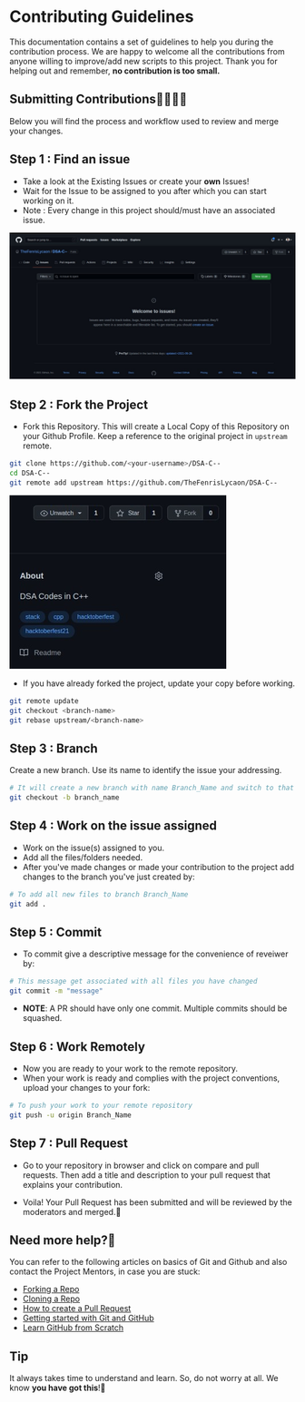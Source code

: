 # Contributing Guidelines

This documentation contains a set of guidelines to help you during the contribution process.
We are happy to welcome all the contributions from anyone willing to improve/add new scripts to this project. Thank you for helping out and remember,
**no contribution is too small.**

## Submitting Contributions👩‍💻👨‍💻

Below you will find the process and workflow used to review and merge your changes.

## Step 1 : Find an issue

- Take a look at the Existing Issues or create your **own** Issues!
- Wait for the Issue to be assigned to you after which you can start working on it.
- Note : Every change in this project should/must have an associated issue.

![Inkedissue_LI](../Images/Issue.jpeg)

## Step 2 : Fork the Project

- Fork this Repository. This will create a Local Copy of this Repository on your Github Profile. Keep a reference to the original project in `upstream` remote.

```bash
git clone https://github.com/<your-username>/DSA-C--
cd DSA-C--
git remote add upstream https://github.com/TheFenrisLycaon/DSA-C--
```

![Inkedfork_LI](../Images/Fork.jpeg)

- If you have already forked the project, update your copy before working.

```bash
git remote update
git checkout <branch-name>
git rebase upstream/<branch-name>
```

## Step 3 : Branch

Create a new branch. Use its name to identify the issue your addressing.

```bash
# It will create a new branch with name Branch_Name and switch to that branch 
git checkout -b branch_name
```

## Step 4 : Work on the issue assigned

- Work on the issue(s) assigned to you.
- Add all the files/folders needed.
- After you've made changes or made your contribution to the project add changes to the branch you've just created by:

```bash
# To add all new files to branch Branch_Name
git add .
```

## Step 5 : Commit

- To commit give a descriptive message for the convenience of reveiwer by:

```bash
# This message get associated with all files you have changed
git commit -m "message"
```

- **NOTE**: A PR should have only one commit. Multiple commits should be squashed.

## Step 6 : Work Remotely

- Now you are ready to your work to the remote repository.
- When your work is ready and complies with the project conventions, upload your changes to your fork:

```bash
# To push your work to your remote repository
git push -u origin Branch_Name
```

## Step 7 : Pull Request

- Go to your repository in browser and click on compare and pull requests. Then add a title and description to your pull request that explains your contribution.

- Voila! Your Pull Request has been submitted and will be reviewed by the moderators and merged.🥳

## Need more help?🤔

You can refer to the following articles on basics of Git and Github and also contact the Project Mentors, in case you are stuck:

- [Forking a Repo](https://help.github.com/en/github/getting-started-with-github/fork-a-repo)
- [Cloning a Repo](https://help.github.com/en/desktop/contributing-to-projects/creating-an-issue-or-pull-request)
- [How to create a Pull Request](https://opensource.com/article/19/7/create-pull-request-github)
- [Getting started with Git and GitHub](https://towardsdatascience.com/getting-started-with-git-and-github-6fcd0f2d4ac6)
- [Learn GitHub from Scratch](https://lab.github.com/githubtraining/introduction-to-github)

## Tip

It always takes time to understand and learn. So, do not worry at all. We know **you have got this**!💪
